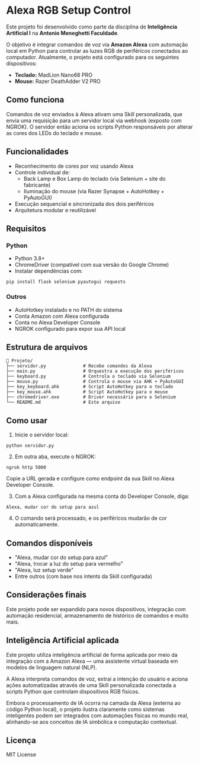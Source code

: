 # Alexa RGB Setup Control

Este projeto foi desenvolvido como parte da disciplina de **Inteligência Artificial I** na **Antonio Meneghetti Faculdade**.

O objetivo é integrar comandos de voz via **Amazon Alexa** com automação local em Python para controlar as luzes RGB de periféricos conectados ao computador. Atualmente, o projeto está configurado para os seguintes dispositivos:

- **Teclado:** MadLion Nano68 PRO
- **Mouse:** Razer DeathAdder V2 PRO

## Como funciona

Comandos de voz enviados à Alexa ativam uma Skill personalizada, que envia uma requisição para um servidor local via webhook (exposto com NGROK). O servidor então aciona os scripts Python responsáveis por alterar as cores dos LEDs do teclado e mouse.

## Funcionalidades

- Reconhecimento de cores por voz usando Alexa
- Controle individual de:
  - Back Lamp e Box Lamp do teclado (via Selenium + site do fabricante)
  - Iluminação do mouse (via Razer Synapse + AutoHotkey + PyAutoGUI)
- Execução sequencial e sincronizada dos dois periféricos
- Arquitetura modular e reutilizável

## Requisitos

### Python

- Python 3.8+
- ChromeDriver (compatível com sua versão do Google Chrome)
- Instalar dependências com:

```
pip install flask selenium pyautogui requests
```

### Outros

- AutoHotkey instalado e no PATH do sistema
- Conta Amazon com Alexa configurada
- Conta no Alexa Developer Console
- NGROK configurado para expor sua API local

## Estrutura de arquivos

```
📁 Projeto/
├── servidor.py              # Recebe comandos da Alexa
├── main.py                  # Orquestra a execução dos periféricos
├── keyboard.py              # Controla o teclado via Selenium
├── mouse.py                 # Controla o mouse via AHK + PyAutoGUI
├── key_keyboard.ahk         # Script AutoHotkey para o teclado
├── key_mouse.ahk            # Script AutoHotkey para o mouse
├── chromedriver.exe         # Driver necessário para o Selenium
└── README.md                # Este arquivo
```

## Como usar

1. Inicie o servidor local:
```
python servidor.py
```

2. Em outra aba, execute o NGROK:
```
ngrok http 5000
```
Copie a URL gerada e configure como endpoint da sua Skill no Alexa Developer Console.

3. Com a Alexa configurada na mesma conta do Developer Console, diga:
```
Alexa, mudar cor do setup para azul
```

4. O comando será processado, e os periféricos mudarão de cor automaticamente.

## Comandos disponíveis

- "Alexa, mudar cor do setup para azul"
- "Alexa, trocar a luz do setup para vermelho"
- "Alexa, luz setup verde"
- Entre outros (com base nos intents da Skill configurada)

## Considerações finais

Este projeto pode ser expandido para novos dispositivos, integração com automação residencial, armazenamento de histórico de comandos e muito mais.


## Inteligência Artificial aplicada

Este projeto utiliza inteligência artificial de forma aplicada por meio da integração com a Amazon Alexa — uma assistente virtual baseada em modelos de linguagem natural (NLP). 

A Alexa interpreta comandos de voz, extrai a intenção do usuário e aciona ações automatizadas através de uma Skill personalizada conectada a scripts Python que controlam dispositivos RGB físicos.

Embora o processamento de IA ocorra na camada da Alexa (externa ao código Python local), o projeto ilustra claramente como sistemas inteligentes podem ser integrados com automações físicas no mundo real, alinhando-se aos conceitos de IA simbólica e computação contextual.


## Licença

MIT License